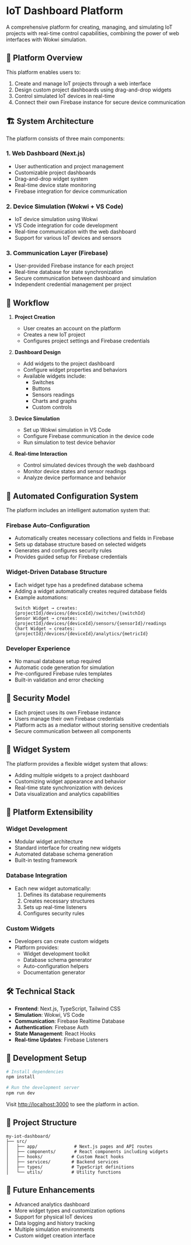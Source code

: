 # IoT Dashboard Platform

A comprehensive platform for creating, managing, and simulating IoT projects with real-time control capabilities, combining the power of web interfaces with Wokwi simulation.

## 🎯 Platform Overview

This platform enables users to:

1. Create and manage IoT projects through a web interface
2. Design custom project dashboards using drag-and-drop widgets
3. Control simulated IoT devices in real-time
4. Connect their own Firebase instance for secure device communication

## 🏗️ System Architecture

The platform consists of three main components:

### 1. Web Dashboard (Next.js)

- User authentication and project management
- Customizable project dashboards
- Drag-and-drop widget system
- Real-time device state monitoring
- Firebase integration for device communication

### 2. Device Simulation (Wokwi + VS Code)

- IoT device simulation using Wokwi
- VS Code integration for code development
- Real-time communication with the web dashboard
- Support for various IoT devices and sensors

### 3. Communication Layer (Firebase)

- User-provided Firebase instance for each project
- Real-time database for state synchronization
- Secure communication between dashboard and simulation
- Independent credential management per project

## 🔄 Workflow

1. **Project Creation**

   - User creates an account on the platform
   - Creates a new IoT project
   - Configures project settings and Firebase credentials

2. **Dashboard Design**

   - Add widgets to the project dashboard
   - Configure widget properties and behaviors
   - Available widgets include:
     - Switches
     - Buttons
     - Sensors readings
     - Charts and graphs
     - Custom controls

3. **Device Simulation**

   - Set up Wokwi simulation in VS Code
   - Configure Firebase communication in the device code
   - Run simulation to test device behavior

4. **Real-time Interaction**
   - Control simulated devices through the web dashboard
   - Monitor device states and sensor readings
   - Analyze device performance and behavior

## 🎯 Automated Configuration System

The platform includes an intelligent automation system that:

### Firebase Auto-Configuration

- Automatically creates necessary collections and fields in Firebase
- Sets up database structure based on selected widgets
- Generates and configures security rules
- Provides guided setup for Firebase credentials

### Widget-Driven Database Structure

- Each widget type has a predefined database schema
- Adding a widget automatically creates required database fields
- Example automations:
  ```
  Switch Widget → creates: {projectId}/devices/{deviceId}/switches/{switchId}
  Sensor Widget → creates: {projectId}/devices/{deviceId}/sensors/{sensorId}/readings
  Chart Widget → creates: {projectId}/devices/{deviceId}/analytics/{metricId}
  ```

### Developer Experience

- No manual database setup required
- Automatic code generation for simulation
- Pre-configured Firebase rules templates
- Built-in validation and error checking

## 🔐 Security Model

- Each project uses its own Firebase instance
- Users manage their own Firebase credentials
- Platform acts as a mediator without storing sensitive credentials
- Secure communication between all components

## 🧩 Widget System

The platform provides a flexible widget system that allows:

- Adding multiple widgets to a project dashboard
- Customizing widget appearance and behavior
- Real-time state synchronization with devices
- Data visualization and analytics capabilities

## 🔄 Platform Extensibility

### Widget Development

- Modular widget architecture
- Standard interface for creating new widgets
- Automated database schema generation
- Built-in testing framework

### Database Integration

- Each new widget automatically:
  1. Defines its database requirements
  2. Creates necessary structures
  3. Sets up real-time listeners
  4. Configures security rules

### Custom Widgets

- Developers can create custom widgets
- Platform provides:
  - Widget development toolkit
  - Database schema generator
  - Auto-configuration helpers
  - Documentation generator

## 🛠️ Technical Stack

- **Frontend**: Next.js, TypeScript, Tailwind CSS
- **Simulation**: Wokwi, VS Code
- **Communication**: Firebase Realtime Database
- **Authentication**: Firebase Auth
- **State Management**: React Hooks
- **Real-time Updates**: Firebase Listeners

## 🚀 Development Setup

```bash
# Install dependencies
npm install

# Run the development server
npm run dev
```

Visit [http://localhost:3000](http://localhost:3000) to see the platform in action.

## 📝 Project Structure

```
my-iot-dashboard/
├── src/
│   ├── app/              # Next.js pages and API routes
│   ├── components/       # React components including widgets
│   ├── hooks/           # Custom React hooks
│   ├── services/        # Backend services
│   ├── types/           # TypeScript definitions
│   └── utils/           # Utility functions
```

## 🔮 Future Enhancements

- Advanced analytics dashboard
- More widget types and customization options
- Support for physical IoT devices
- Data logging and history tracking
- Multiple simulation environments
- Custom widget creation interface
